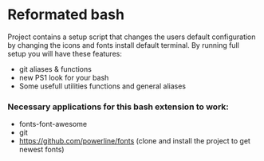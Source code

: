 # Reformated bash
Project contains a setup script that changes the users default configuration by changing the icons and fonts install default terminal.
By running full setup you will have these features:
- git aliases & functions
- new PS1 look for your bash
- Some usefull utilities functions and general aliases

### Necessary applications for this bash extension to work:
- fonts-font-awesome
- git
- https://github.com/powerline/fonts (clone and install the project to get newest fonts)
